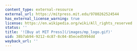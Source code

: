 ```yaml
---
content_type: external-resource
external_url: https://mitpress.mit.edu/9780262524544
has_external_license_warning: true
license: https://en.wikipedia.org/wiki/All_rights_reserved
status: ''
title: '![Buy at MIT Press](/images/mp_logo.gif)'
uid: 38b7ab94-9212-4c87-8c04-85eced5994dd
wayback_url: ''
---
```

